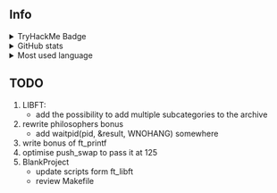 ## Info

<details>
  <summary>TryHackMe Badge</summary>
  <br>
  <img src="https://tryhackme-badges.s3.amazonaws.com/Pixailz.png?1" alt="TryHackMe">
</details>
<details>
  <summary>GitHub stats</summary>
  <br>
  <img src="https://github-readme-stats.vercel.app/api?username=Pixailz&theme=chartreuse-dark&show_icons=true">
</details>
<details>
  <summary>Most used language</summary>
  <br>
  <img src="https://github-readme-stats.vercel.app/api/top-langs/?username=Pixailz&theme=chartreuse-dark&layout=compact&langs_count=10">
</details>

## TODO

1. LIBFT:
    - add the possibility to add multiple subcategories to the archive 
2. rewrite philosophers bonus
    - add waitpid(pid, &result, WNOHANG) somewhere
3. write bonus of ft_printf
4. optimise push_swap to pass it at 125
5. BlankProject
    - update scripts form ft_libft
    - review Makefile
